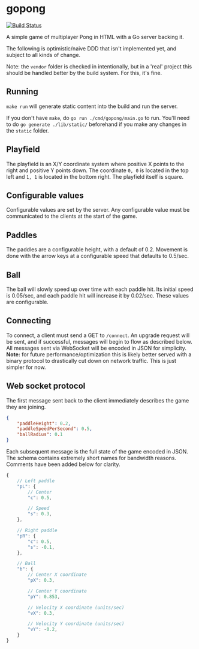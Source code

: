 # gopong

[![Build Status](https://travis-ci.org/Evertras/gopong.svg?branch=master)](https://trapis-ci.org/Evertras/gopong)

A simple game of multiplayer Pong in HTML with a Go server backing it.

The following is optimistic/naive DDD that isn't implemented yet, and subject to all kinds of change.

Note: the `vendor` folder is checked in intentionally, but in a 'real' project this should
be handled better by the build system.  For this, it's fine.

## Running

`make run` will generate static content into the build and run the server.

If you don't have `make`, do `go run ./cmd/gopong/main.go` to run.  You'll need to do
`go generate ./lib/static/` beforehand if you make any changes in the `static` folder.

## Playfield

The playfield is an X/Y coordinate system where positive X points to the right and positive Y
points down.  The coordinate `0, 0` is located in the top left and `1, 1` is located in the
bottom right.  The playfield itself is square.

## Configurable values

Configurable values are set by the server.  Any configurable value must be communicated to the clients
at the start of the game.

## Paddles

The paddles are a configurable height, with a default of 0.2.  Movement is done with the arrow keys at
a configurable speed that defaults to 0.5/sec.

## Ball

The ball will slowly speed up over time with each paddle hit.  Its initial speed is 0.05/sec, and each paddle
hit will increase it by 0.02/sec.  These values are configurable.

## Connecting

To connect, a client must send a GET to `/connect`.  An upgrade request will be sent, and if successful,
messages will begin to flow as described below.  All messages sent via WebSocket will be encoded in JSON for
simplicity.  **Note:** for future performance/optimization this is likely better served with a binary
protocol to drastically cut down on network traffic.  This is just simpler for now.

## Web socket protocol

The first message sent back to the client immediately describes the game they are joining.

```json
{
    "paddleHeight": 0.2,
    "paddleSpeedPerSecond": 0.5,
    "ballRadius": 0.1
}
```

Each subsequent message is the full state of the game encoded in JSON.  The schema contains extremely
short names for bandwidth reasons.  Comments have been added below for clarity.

```javascript
{
    // Left paddle
    "pL": {
        // Center
        "c": 0.5,

        // Speed
        "s": 0.3,
    },

    // Right paddle
    "pR": {
        "c": 0.5,
        "s": -0.1,
    },

    // Ball
    "b": {
        // Center X coordinate
        "pX": 0.3,

        // Center Y coordinate
        "pY": 0.853,

        // Velocity X coordinate (units/sec)
        "vX": 0.3,

        // Velocity Y coordinate (units/sec)
        "vY": -0.2,
    }
}
```
